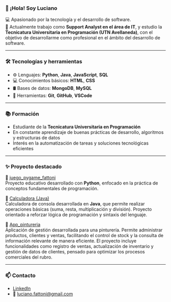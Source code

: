 ### 👋 ¡Hola! Soy Luciano

💻 Apasionado por la tecnología y el desarrollo de software.  
🚀 Actualmente trabajo como **Support Analyst en el área de IT**, y estudio la **Tecnicatura Universitaria en Programación (UTN Avellaneda)**, con el objetivo de desarrollarme como profesional en el ámbito del desarrollo de software.

---

### 🛠️ Tecnologías y herramientas

- ⚙️ Lenguajes: **Python**, **Java**, **JavaScript**, **SQL**
- 💻 Conocimientos básicos: **HTML**, **CSS**
- 🛢️ Bases de datos: **MongoDB**, **MySQL**
- 🧰 Herramientas: **Git**, **GitHub**, **VSCode**

---

### 📚 Formación

- Estudiante de la **Tecnicatura Universitaria en Programación**
- En constante aprendizaje de buenas prácticas de desarrollo, algoritmos y estructuras de datos
- Interés en la automatización de tareas y soluciones tecnológicas eficientes

---

### ✨ Proyecto destacado

🧩 [juego_pygame_fattoni](https://github.com/LuchoFatto/juego_pygame_fattoni.git)  
Proyecto educativo desarrollado con **Python**, enfocado en la práctica de conceptos fundamentales de programación.

🧮 [Calculadora (Java)](https://github.com/LuchoFatto/Calculadora)  
Calculadora de consola desarrollada en **Java**, que permite realizar operaciones básicas (suma, resta, multiplicación y división). Proyecto orientado a reforzar lógica de programación y sintaxis del lenguaje.

🎨 [App_pintureria](https://github.com/LuchoFatto/App_pintureria)  
Aplicación de gestión desarrollada para una pinturería. Permite administrar productos, clientes y ventas, facilitando el control de stock y la consulta de información relevante de manera eficiente. El proyecto incluye funcionalidades como registro de ventas, actualización de inventario y gestión de datos de clientes, pensado para optimizar los procesos comerciales del rubro.

---

### 📫 Contacto

- [LinkedIn](https://www.linkedin.com/in/luciano-fattoni-4338b3277)  
- 📧 luciano.fattoni@gmail.com  
